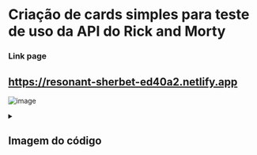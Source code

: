 # Criação de cards simples para teste de uso da API do Rick and Morty

### Link page

## https://resonant-sherbet-ed40a2.netlify.app

![image](https://user-images.githubusercontent.com/92615688/179071970-3f04c5f0-0dd4-4ced-9fe2-a942dd09e0ac.png)

  <details>

<summary>

## Imagem do código

</summary>

![image](https://user-images.githubusercontent.com/92615688/179087139-e5e4ec88-a6c6-4a35-8ab5-dad20f48b69b.png)

  </details>
